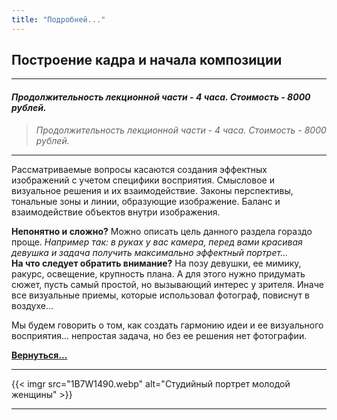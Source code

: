 ```yaml
---
title: "Подробней..."
---
```


## Построение кадра и начала композиции

---
#### *Продолжительность лекционной части - 4 часа. Стоимость - 8000 рублей.*

> *Продолжительность лекционной части - 4 часа. Стоимость - 8000 рублей.*
---
Рассматриваемые вопросы касаются создания эффектных изображений с учетом специфики восприятия.
Смысловое и визуальное решения и их взаимодействие. Законы перспективы, тональные зоны и линии, образующие изображение. Баланс и взаимодействие объектов внутри изображения.

**Непонятно и сложно?** Можно описать цель данного раздела гораздо проще. *Например так: в руках у вас камера, перед вами красивая девушка и задача получить максимально эффектный портрет...*  
**На что следует обратить внимание?** На позу девушки, ее мимику, ракурс, освещение, крупность плана. А для этого нужно придумать сюжет, пусть самый простой, но вызывающий интерес у зрителя. Иначе все визуальные приемы, которые использовал фотограф, повиснут в воздухе...

Мы будем говорить о том, как создать гармонию идеи и ее визуального восприятия... непростая задача, но без ее решения нет фотографии.

**[Вернуться...](/training)**

---
{{< imgr src="1B7W1490.webp" alt="Студийный портрет молодой женщины" >}}

---
